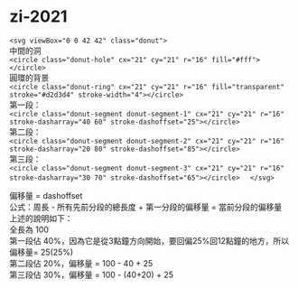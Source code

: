 # zi-2021
  
``
<svg viewBox="0 0 42 42" class="donut">  
``
<br>
中間的洞<br>
``
  <circle class="donut-hole" cx="21" cy="21" r="16" fill="#fff"></circle>  
``
<br>
圓環的背景<br>
``
  <circle class="donut-ring" cx="21" cy="21" r="16" fill="transparent" stroke="#d2d3d4" stroke-width="4"></circle>  
``
<br>
第一段：<br>
``
  <circle class="donut-segment donut-segment-1" cx="21" cy="21" r="16" stroke-dasharray="40 60" stroke-dashoffset="25"></circle>  
``
<br>
第二段：<br>
``
  <circle class="donut-segment donut-segment-2" cx="21" cy="21" r="16" stroke-dasharray="20 80" stroke-dashoffset="85"></circle>  
``
<br>
第三段：<br>
``
  <circle class="donut-segment donut-segment-3" cx="21" cy="21" r="16" stroke-dasharray="30 70" stroke-dashoffset="65"></circle>  
``
``
</svg>  
``
  
偏移量 = dashoffset  
公式：周長 - 所有先前分段的總長度 + 第一分段的偏移量 = 當前分段的偏移量  
上述的說明如下：  
全長為 100  
第一段佔 40%，因為它是從3點鐘方向開始，要回偏25%回12點鐘的地方，所以偏移量= 25(25%)  
第二段佔 20%，偏移量 = 100 - 40 + 25  
第三段佔 30%，偏移量 = 100 - (40+20) + 25  
  
